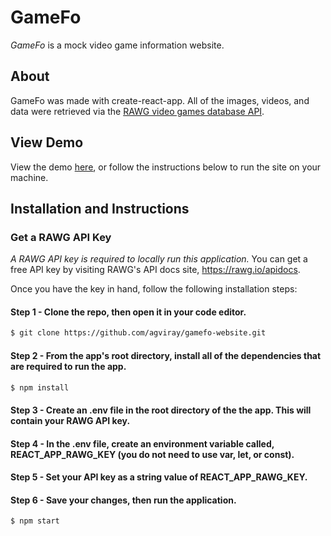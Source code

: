 # GameFo

<em>GameFo</em> is a mock video game information website.

## About

GameFo was made with create-react-app. All of the images, videos, and data were retrieved via the [RAWG video games database API](https://rawg.io/apidocs).

## View Demo

View the demo [here](https://gamefo.netlify.app/), or follow the instructions below to run the site on your machine.

## Installation and Instructions

### Get a RAWG API Key

<em>A RAWG API key is required to locally run this application.</em> You can get a free API key by visiting RAWG's API docs site, https://rawg.io/apidocs.

Once you have the key in hand, follow the following installation steps:

#### Step 1 - Clone the repo, then open it in your code editor.

```zsh
$ git clone https://github.com/agviray/gamefo-website.git
```

#### Step 2 - From the app's root directory, install all of the dependencies that are required to run the app.

```zsh
$ npm install
```

#### Step 3 - Create an .env file in the root directory of the the app. This will contain your RAWG API key.

#### Step 4 - In the .env file, create an environment variable called, REACT_APP_RAWG_KEY (you do not need to use var, let, or const).

#### Step 5 - Set your API key as a string value of REACT_APP_RAWG_KEY.

#### Step 6 - Save your changes, then run the application.

```zsh
$ npm start
```
